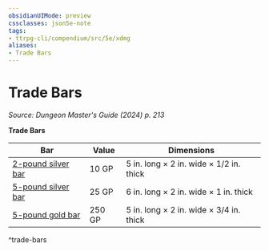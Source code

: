 ```yaml
---
obsidianUIMode: preview
cssclasses: json5e-note
tags:
- ttrpg-cli/compendium/src/5e/xdmg
aliases:
- Trade Bars
---
```

# Trade Bars
*Source: Dungeon Master's Guide (2024) p. 213* 

**Trade Bars**

| Bar | Value | Dimensions |
|-----|-------|------------|
| [2-pound silver bar](Інструменти%20ДМ/CLI/items/silver-bar-2-pound-xdmg.md) | 10 GP | 5 in. long × 2 in. wide × 1/2 in. thick |
| [5-pound silver bar](Інструменти%20ДМ/CLI/items/silver-bar-5-pound-xdmg.md) | 25 GP | 6 in. long × 2 in. wide × 1 in. thick |
| [5-pound gold bar](Інструменти%20ДМ/CLI/items/gold-bar-5-pound-xdmg.md) | 250 GP | 5 in. long × 2 in. wide × 3/4 in. thick |
^trade-bars